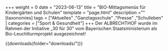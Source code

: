 +++
weight = 0
date = "2023-06-13"
title = "BIO-Mittagsmenüs für Kindergärten und Schulen"
template = "page.html"
description =""
[taxonomies]
tags = ["Aktuelles" ,"Ganztagsschule" ,"Presse" ,"Schulleben" ]
categories = ["Sport & Gesundheit"]
+++
Der ALBRECHTHOF wurde im Rahmen der Initiative „30 für 30" vom Bayerischen Staatsministerium als Bio-Leuchtturmprojekt ausgezeichnet!

<!-- more -->


{{downloads(folder="downloads/")}}
